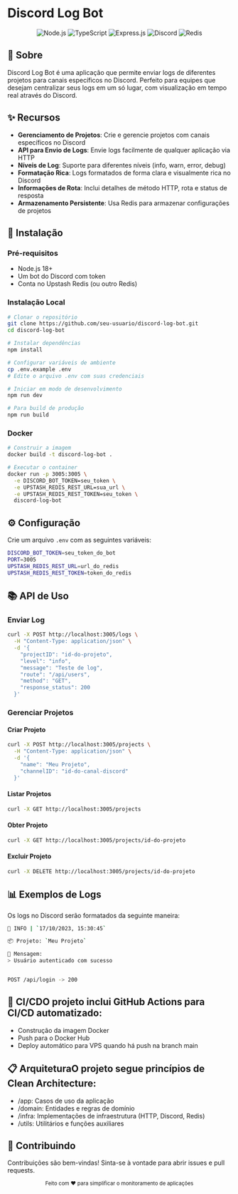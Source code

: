 
# Discord Log Bot
<div align="center">

  <img src="https://img.shields.io/badge/node.js-6DA55F?style=for-the-badge&logo=node.js&logoColor=white" alt="Node.js" />
  
  <img src="https://img.shields.io/badge/typescript-%23007ACC.svg?style=for-the-badge&logo=typescript&logoColor=white" alt="TypeScript" />
  
  <img src="https://img.shields.io/badge/express.js-%23404d59.svg?style=for-the-badge&logo=express&logoColor=%2361DAFB" alt="Express.js" />
  
  <img src="https://img.shields.io/badge/Discord-%235865F2.svg?style=for-the-badge&logo=discord&logoColor=white" alt="Discord" />
  
  <img src="https://img.shields.io/badge/redis-%23DD0031.svg?style=for-the-badge&logo=redis&logoColor=white" alt="Redis" />
</div>


## 📝 Sobre
Discord Log Bot é uma aplicação que permite enviar logs de diferentes projetos para canais específicos no Discord. Perfeito para equipes que desejam centralizar seus logs em um só lugar, com visualização em tempo real através do Discord.

## ✨ Recursos
- **Gerenciamento de Projetos**: Crie e gerencie projetos com canais específicos no Discord
- **API para Envio de Logs**: Envie logs facilmente de qualquer aplicação via HTTP
- **Níveis de Log**: Suporte para diferentes níveis (info, warn, error, debug)
- **Formatação Rica**: Logs formatados de forma clara e visualmente rica no Discord
- **Informações de Rota**: Inclui detalhes de método HTTP, rota e status de resposta
- **Armazenamento Persistente**: Usa Redis para armazenar configurações de projetos
## 🚀 Instalação
### Pré-requisitos
- Node.js 18+
- Um bot do Discord com token
- Conta no Upstash Redis (ou outro Redis)
### Instalação Local

```bash
# Clonar o repositório
git clone https://github.com/seu-usuario/discord-log-bot.git
cd discord-log-bot

# Instalar dependências
npm install

# Configurar variáveis de ambiente
cp .env.example .env
# Edite o arquivo .env com suas credenciais

# Iniciar em modo de desenvolvimento
npm run dev

# Para build de produção
npm run build
```
### Docker

```bash
# Construir a imagem
docker build -t discord-log-bot .

# Executar o container
docker run -p 3005:3005 \
  -e DISCORD_BOT_TOKEN=seu_token \
  -e UPSTASH_REDIS_REST_URL=sua_url \
  -e UPSTASH_REDIS_REST_TOKEN=seu_token \
  discord-log-bot
```
## ⚙️ Configuração
Crie um arquivo `.env` com as seguintes variáveis:
```bash
DISCORD_BOT_TOKEN=seu_token_do_bot
PORT=3005
UPSTASH_REDIS_REST_URL=url_do_redis
UPSTASH_REDIS_REST_TOKEN=token_do_redis
```
## 📚 API de Uso
### Enviar Log

```bash
curl -X POST http://localhost:3005/logs \
  -H "Content-Type: application/json" \
  -d '{
    "projectID": "id-do-projeto",
    "level": "info",
    "message": "Teste de log",
    "route": "/api/users",
    "method": "GET",
    "response_status": 200
  }'
```
### Gerenciar Projetos
#### Criar Projeto
```bash
curl -X POST http://localhost:3005/projects \
  -H "Content-Type: application/json" \
  -d '{
    "name": "Meu Projeto",
    "channelID": "id-do-canal-discord"
  }'
```
#### Listar Projetos
```bash
curl -X GET http://localhost:3005/projects
```
#### Obter Projeto
```bash
curl -X GET http://localhost:3005/projects/id-do-projeto
```
#### Excluir Projeto
```bash
curl -X DELETE http://localhost:3005/projects/id-do-projeto
```
## 📊 Exemplos de Logs
Os logs no Discord serão formatados da seguinte maneira:
```bash
🔵 INFO | `17/10/2023, 15:30:45`

📦 Projeto: `Meu Projeto`

📝 Mensagem:
> Usuário autenticado com sucesso


POST /api/login -> 200

```
## 🔄 CI/CDO projeto inclui GitHub Actions para CI/CD automatizado:
- Construção da imagem Docker
- Push para o Docker Hub
- Deploy automático para VPS quando há push na branch main
## 📋 ArquiteturaO projeto segue princípios de Clean Architecture:
- /app: Casos de uso da aplicação
- /domain: Entidades e regras de domínio
- /infra: Implementações de infraestrutura (HTTP, Discord, Redis)
- /utils: Utilitários e funções auxiliares
## 🤝 Contribuindo
Contribuições são bem-vindas! Sinta-se à vontade para abrir issues e pull requests.
<div align="center"> <sub>Feito com ❤️ para simplificar o monitoramento de aplicações</sub></div>